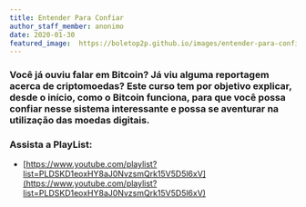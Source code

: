 ```yaml
---
title: Entender Para Confiar
author_staff_member: anonimo
date: 2020-01-30
featured_image:  https://boletop2p.github.io/images/entender-para-confiar.png
---
```


### Você já ouviu falar em Bitcoin? Já viu alguma reportagem acerca de criptomoedas? Este curso tem por objetivo explicar, desde o início, como o Bitcoin funciona, para que você possa confiar nesse sistema interessante e possa se aventurar na utilização das moedas digitais.

### Assista a PlayList:
* [https://www.youtube.com/playlist?list=PLDSKD1eoxHY8aJ0NvzsmQrk15V5D5l6xV](https://www.youtube.com/playlist?list=PLDSKD1eoxHY8aJ0NvzsmQrk15V5D5l6xV)
